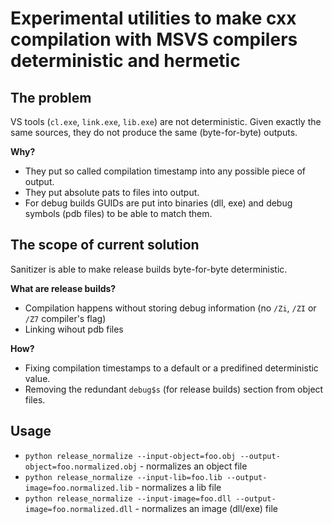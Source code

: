 # Experimental utilities to make cxx compilation with MSVS compilers deterministic and hermetic

## The problem

VS tools (`cl.exe`, `link.exe`, `lib.exe`) are not deterministic. Given exactly the same sources, they do not produce
the same (byte-for-byte) outputs.

**Why?** 

- They put so called compilation timestamp into any possible piece of output.
- They put absolute pats to files into output.
- For debug builds GUIDs are put into binaries (dll, exe) and debug symbols (pdb files) to be able to match them.

## The scope of current solution

Sanitizer is able to make release builds byte-for-byte deterministic.

**What are release builds?**

- Compilation happens without storing debug information (no `/Zi`, `/ZI` or `/Z7` compiler's flag)
- Linking wihout pdb files

**How?**

- Fixing compilation timestamps to a default or a predifined deterministic value.
- Removing the redundant `debug$s` (for release builds) section from object files.

## Usage

- `python release_normalize --input-object=foo.obj --output-object=foo.normalized.obj` - normalizes an object file
- `python release_normalize --input-lib=foo.lib --output-image=foo.normalized.lib` - normalizes a lib file
- `python release_normalize --input-image=foo.dll --output-image=foo.normalized.dll` - normalizes an image (dll/exe) file
